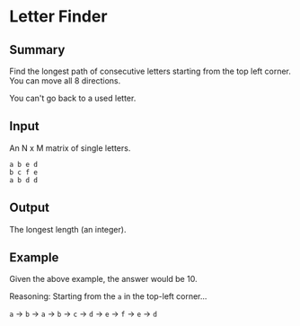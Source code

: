 # Letter Finder

## Summary

Find the longest path of consecutive letters starting from the top left corner. You can move all 8 directions.

You can't go back to a used letter.

## Input

An N x M matrix of single letters.

```
a b e d
b c f e
a b d d
```

## Output

The longest length (an integer).

## Example

Given the above example, the answer would be 10.

Reasoning: Starting from the `a` in the top-left corner...

`a` -> `b` -> `a` -> `b` -> `c` -> `d` -> `e` -> `f` -> `e` -> `d`